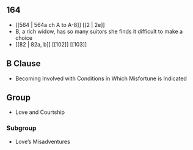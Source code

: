 ## 164
- [[564 | 564a ch A to A-8]] [[2 | 2e]] 
- B, a rich widow, has so many suitors she finds it difficult to make a choice
- [[82 | 82a, b]] [[102]] [[103]] 

## B Clause
- Becoming Involved with Conditions in Which Misfortune is Indicated

## Group
- Love and Courtship

### Subgroup
- Love’s Misadventures

